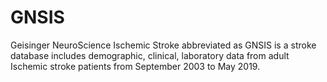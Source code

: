 # GNSIS
Geisinger NeuroScience Ischemic Stroke abbreviated as GNSIS is a stroke database includes demographic, clinical, laboratory data from
adult Ischemic stroke patients from September 2003 to May 2019.
